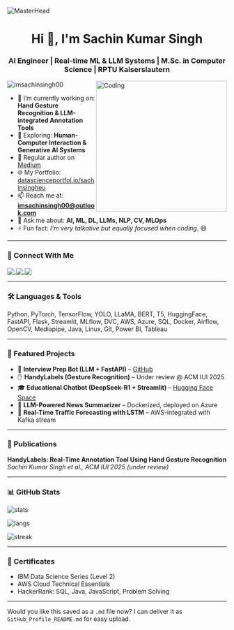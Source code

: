 ![MasterHead](https://media.giphy.com/media/j7k6JOp8LufhXspVfu/giphy.gif?cid=ecf05e47iy08i3i3wx0iorefkk6puq665jbmth4p5fslj1ov&ep=v1_gifs_search&rid=giphy.gif&ct=g)

<h1 align="center">Hi 👋, I'm Sachin Kumar Singh</h1>
<h3 align="center">AI Engineer | Real-time ML & LLM Systems | M.Sc. in Computer Science | RPTU Kaiserslautern</h3>

<img align="right" alt="Coding" width="300" src="https://media.giphy.com/media/qgQUggAC3Pfv687qPC/giphy.gif">


<p align="left"> 
  <img src="https://komarev.com/ghpvc/?username=imsachinsingh00&label=Profile%20views&color=0e75b6&style=flat" alt="imsachinsingh00" /> 
</p>

- 🔭 I’m currently working on: **Hand Gesture Recognition & LLM-integrated Annotation Tools**  
- 🌱 Exploring: **Human-Computer Interaction & Generative AI Systems**  
- 📝 Regular author on [Medium](https://medium.com/@imsachinsingh00)  
- 🌐 My Portfolio: [datascienceportfol.io/sachinsingheu](https://www.datascienceportfol.io/sachinsingheu)  
- 📫 Reach me at: **imsachinsingh00@outlook.com**  
- 💬 Ask me about: **AI, ML, DL, LLMs, NLP, CV, MLOps**  
- ⚡ Fun fact: *I’m very talkative but equally focused when coding.* 😄  

---

### 🔗 Connect With Me

<p align="left">
  <a href="https://linkedin.com/in/imsachinsingh00" target="blank">
    <img align="center" src="https://img.shields.io/badge/LinkedIn-blue?style=flat&logo=linkedin" />
  </a>
  <a href="https://huggingface.co/Imsachinsingh00" target="blank">
    <img align="center" src="https://img.shields.io/badge/HuggingFace-yellow?style=flat&logo=huggingface" />
  </a>
  <a href="https://medium.com/@imsachinsingh00" target="blank">
    <img align="center" src="https://img.shields.io/badge/Medium-black?style=flat&logo=medium" />
  </a>
</p>

---

### 🛠 Languages & Tools

Python, PyTorch, TensorFlow, YOLO, LLaMA, BERT, T5, HuggingFace, FastAPI, Flask, Streamlit, MLflow, DVC, AWS, Azure, SQL, Docker, Airflow, OpenCV, Mediapipe, Java, Linux, Git, Power BI, Tableau

---

### 🚀 Featured Projects

- 🧠 **Interview Prep Bot (LLM + FastAPI)** – [GitHub](https://github.com/imsachinsingh00/interview-prep-bot)  
- ✋ **HandyLabels (Gesture Recognition)** – Under review @ ACM IUI 2025  
- 🎓 **Educational Chatbot (DeepSeek-R1 + Streamlit)** – [Hugging Face Space](https://huggingface.co/spaces/Imsachinsingh00/education-chatbot)  
- 🎯 **LLM-Powered News Summarizer** – Dockerized, deployed on Azure  
- 🦾 **Real-Time Traffic Forecasting with LSTM** – AWS-integrated with Kafka stream

---

### 📃 Publications

**HandyLabels: Real-Time Annotation Tool Using Hand Gesture Recognition**  
*Sachin Kumar Singh et al., ACM IUI 2025 (under review)*

---

### 📊 GitHub Stats

<p>
  <img align="center" src="https://github-readme-stats.vercel.app/api?username=imsachinsingh00&show_icons=true&locale=en" alt="stats" />
</p>
<p>
  <img align="center" src="https://github-readme-stats.vercel.app/api/top-langs/?username=imsachinsingh00&layout=compact" alt="langs" />
</p>
<p>
  <img align="center" src="https://github-readme-streak-stats.herokuapp.com/?user=imsachinsingh00" alt="streak" />
</p>

---

### 📜 Certificates

- IBM Data Science Series (Level 2)
- AWS Cloud Technical Essentials
- HackerRank: SQL, Java, JavaScript, Problem Solving

---

Would you like this saved as a `.md` file now? I can deliver it as `GitHub_Profile_README.md` for easy upload.
